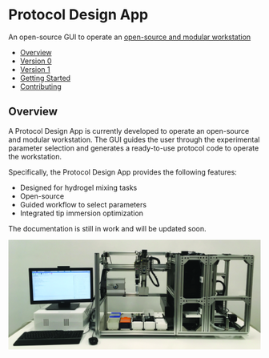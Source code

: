 # Protocol Design App
 An open-source GUI to operate an [open-source and modular workstation](https://github.com/SebastianEggert/OpenWorkstation)

 * [Overview](#overview)
 * [Version 0](#version0)
 * [Version 1](#version1)
 * [Getting Started](#getting_started)
 * [Contributing](#contributing)


 <a name="overview"></a>
## Overview

A Protocol Design App is currently developed to operate an open-source and modular workstation. The GUI guides the user through the experimental parameter selection and
generates a ready-to-use protocol code to operate the workstation.

Specifically, the Protocol Design App provides the following features:

 * Designed for hydrogel mixing tasks
 * Open-source
 * Guided workflow to select parameters
 * Integrated tip immersion optimization

The documentation is still in work and will be updated soon.


 <p align="center">
 <img src="workstation_setup_v0.1.tif" width="700"/></p>
